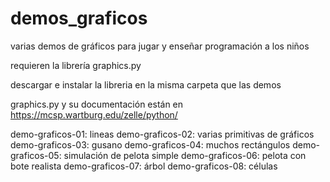 # demos_graficos
varias demos de gráficos para jugar y enseñar programación a los niños


requieren la librería graphics.py

descargar e instalar la libreria en la misma carpeta que las demos

graphics.py y su documentación están en https://mcsp.wartburg.edu/zelle/python/

demo-graficos-01: lineas
demo-graficos-02: varias primitivas de gráficos
demo-graficos-03: gusano
demo-graficos-04: muchos rectángulos
demo-graficos-05: simulación de pelota simple
demo-graficos-06: pelota con bote realista
demo-graficos-07: árbol
demo-graficos-08: células
